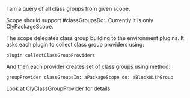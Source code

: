 I am a query of all class groups from given scope.

Scope should support #classGroupsDo:. 
Currently it is only ClyPackageScope.

The scope delegates class group building to the environment plugins.
It asks each plugin to collect class group providers using: 

	plugin collectClassGroupProviders 

And then each provider creates set of class groups using method: 

	groupProvider classGroupsIn: aPackageScope do: aBlockWithGroup
	
Look at ClyClassGroupProvider for details